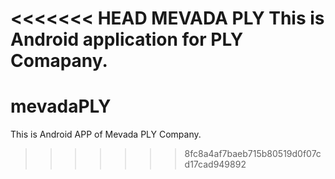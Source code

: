 <<<<<<< HEAD
MEVADA PLY
This is Android application for PLY Comapany.
=======
# mevadaPLY
This is Android APP of Mevada PLY Company.
>>>>>>> 8fc8a4af7baeb715b80519d0f07cd17cad949892
